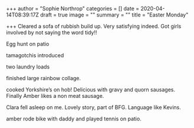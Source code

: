 +++
author = "Sophie Northrop"
categories = []
date = 2020-04-14T08:39:17Z
draft = true
image = ""
summary = ""
title = "Easter Monday"

+++
Cleared a sofa of rubbish build up. Very satisfying indeed. Got girls involved by not saying the word tidy!!

Egg hunt on patio

tamagotchis introduced

two laundry loads

finished large rainbow collage.

cooked Yorkshire’s on hob! Delicious with gravy and quorn sausages. Finally Amber likes a non meat sausage.

Clara fell asleep on me. Lovely story, part of BFG. Language like Kevins.

amber rode bike with daddy and played tennis on patio.
